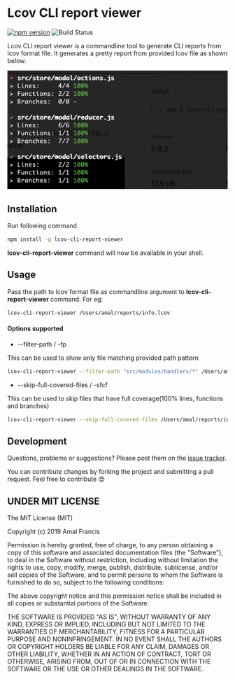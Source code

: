 Lcov CLI report viewer
========
[![npm version](https://badge.fury.io/js/lcov-cli-report-viewer.svg)](https://badge.fury.io/js/lcov-cli-report-viewer)
![Build Status](https://github.com/amalfra/lcov-cli-report-viewer/actions/workflows/test.yml/badge.svg?branch=main)

Lcov CLI report viewer is a commandline tool to generate CLI reports from lcov format file. It generates a pretty report from provided lcov file as shown below.

![output demo](https://raw.githubusercontent.com/amalfra/lcov-cli-report-viewer/master/.images/output-demo.png)

## Installation
Run following command
```sh
npm install -g lcov-cli-report-viewer
```
**lcov-cli-report-viewer** command will now be available in your shell.

## Usage
Pass the path to lcov format file as commandline argument to **lcov-cli-report-viewer** command. For eg:
```sh
lcov-cli-report-viewer /Users/amal/reports/info.lcov
```
#### Options supported
* --filter-path / -fp

This can be used to show only file matching provided path pattern
```sh
lcov-cli-report-viewer --filter-path "src/modules/handlers/*" /Users/amal/reports/info.lcov 
```

* --skip-full-covered-files / -sfcf

This can be used to skip files that have full coverage(100% lines, functions and branches)
```sh
lcov-cli-report-viewer --skip-full-covered-files /Users/amal/reports/info.lcov 
```

## Development
Questions, problems or suggestions? Please post them on the [issue tracker](https://github.com/amalfra/lcov-cli-report-viewer/issues).

You can contribute changes by forking the project and submitting a pull request. Feel free to contribute :heart_eyes:

## UNDER MIT LICENSE

The MIT License (MIT)

Copyright (c) 2019 Amal Francis

Permission is hereby granted, free of charge, to any person obtaining a copy of this software and associated documentation files (the "Software"), to deal in the Software without restriction, including without limitation the rights to use, copy, modify, merge, publish, distribute, sublicense, and/or sell copies of the Software, and to permit persons to whom the Software is furnished to do so, subject to the following conditions:

The above copyright notice and this permission notice shall be included in all copies or substantial portions of the Software.

THE SOFTWARE IS PROVIDED "AS IS", WITHOUT WARRANTY OF ANY KIND, EXPRESS OR IMPLIED, INCLUDING BUT NOT LIMITED TO THE WARRANTIES OF MERCHANTABILITY, FITNESS FOR A PARTICULAR PURPOSE AND NONINFRINGEMENT. IN NO EVENT SHALL THE AUTHORS OR COPYRIGHT HOLDERS BE LIABLE FOR ANY CLAIM, DAMAGES OR OTHER LIABILITY, WHETHER IN AN ACTION OF CONTRACT, TORT OR OTHERWISE, ARISING FROM, OUT OF OR IN CONNECTION WITH THE SOFTWARE OR THE USE OR OTHER DEALINGS IN THE SOFTWARE.
